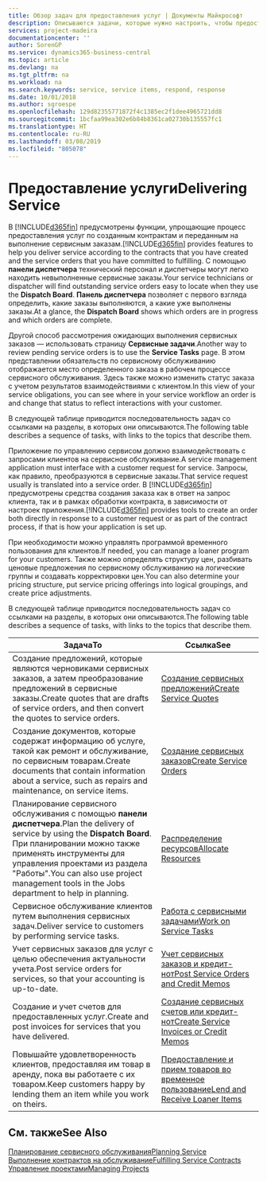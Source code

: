 ```yaml
---
title: Обзор задач для предоставления услуг | Документы Майкрософт
description: Описываются задачи, которые нужно настроить, чтобы предоставлять качественное обслуживание и выполнять условия соглашений с клиентами.
services: project-madeira
documentationcenter: ''
author: SorenGP
ms.service: dynamics365-business-central
ms.topic: article
ms.devlang: na
ms.tgt_pltfrm: na
ms.workload: na
ms.search.keywords: service, service items, respond, response
ms.date: 10/01/2018
ms.author: sgroespe
ms.openlocfilehash: 129d82355771872f4c1385ec2f1dee4965721dd8
ms.sourcegitcommit: 1bcfaa99ea302e6b84b8361ca02730b135557fc1
ms.translationtype: HT
ms.contentlocale: ru-RU
ms.lasthandoff: 03/08/2019
ms.locfileid: "805078"
---
```

# <a name="delivering-service"></a><span data-ttu-id="6b3e7-103">Предоставление услуги</span><span class="sxs-lookup"><span data-stu-id="6b3e7-103">Delivering Service</span></span>
<span data-ttu-id="6b3e7-104">В [!INCLUDE[d365fin](includes/d365fin_md.md)] предусмотрены функции, упрощающие процесс предоставления услуг по созданным контрактам и переданным на выполнение сервисным заказам.</span><span class="sxs-lookup"><span data-stu-id="6b3e7-104">[!INCLUDE[d365fin](includes/d365fin_md.md)] provides features to help you deliver service according to the contracts that you have created and the service orders that you have committed to fulfilling.</span></span> <span data-ttu-id="6b3e7-105">С помощью **панели диспетчера** технический персонал и диспетчеры могут легко находить невыполненные сервисные заказы.</span><span class="sxs-lookup"><span data-stu-id="6b3e7-105">Your service technicians or dispatcher will find outstanding service orders easy to locate when they use the **Dispatch Board**.</span></span> <span data-ttu-id="6b3e7-106">**Панель диспетчера** позволяет с первого взгляда определить, какие заказы выполняются, а какие уже выполнены заказы.</span><span class="sxs-lookup"><span data-stu-id="6b3e7-106">At a glance, the **Dispatch Board** shows which orders are in progress and which orders are complete.</span></span>  
  
<span data-ttu-id="6b3e7-107">Другой способ рассмотрения ожидающих выполнения сервисных заказов — использовать страницу **Сервисные задачи**.</span><span class="sxs-lookup"><span data-stu-id="6b3e7-107">Another way to review pending service orders is to use the **Service Tasks** page.</span></span> <span data-ttu-id="6b3e7-108">В этом представлении обязательств по сервисному обслуживанию отображается место определенного заказа в рабочем процессе сервисного обслуживания. Здесь также можно изменить статус заказа с учетом результатов взаимодействиями с клиентом.</span><span class="sxs-lookup"><span data-stu-id="6b3e7-108">In this view of your service obligations, you can see where in your service workflow an order is and change that status to reflect interactions with your customer.</span></span>  
  
<span data-ttu-id="6b3e7-109">В следующей таблице приводится последовательность задач со ссылками на разделы, в которых они описываются.</span><span class="sxs-lookup"><span data-stu-id="6b3e7-109">The following table describes a sequence of tasks, with links to the topics that describe them.</span></span>   

<span data-ttu-id="6b3e7-110">Приложение по управлению сервисом должно взаимодействовать с запросами клиентов на сервисное обслуживание.</span><span class="sxs-lookup"><span data-stu-id="6b3e7-110">A service management application must interface with a customer request for service.</span></span> <span data-ttu-id="6b3e7-111">Запросы, как правило, преобразуются в сервисные заказы.</span><span class="sxs-lookup"><span data-stu-id="6b3e7-111">That service request usually is translated into a service order.</span></span> <span data-ttu-id="6b3e7-112">В [!INCLUDE[d365fin](includes/d365fin_md.md)] предусмотрены средства создания заказа как в ответ на запрос клиента, так и в рамках обработки контракта, в зависимости от настроек приложения.</span><span class="sxs-lookup"><span data-stu-id="6b3e7-112">[!INCLUDE[d365fin](includes/d365fin_md.md)] provides tools to create an order both directly in response to a customer request or as part of the contract process, if that is how your application is set up.</span></span>  
  
<span data-ttu-id="6b3e7-113">При необходимости можно управлять программой временного пользования для клиентов.</span><span class="sxs-lookup"><span data-stu-id="6b3e7-113">If needed, you can manage a loaner program for your customers.</span></span> <span data-ttu-id="6b3e7-114">Также можно определять структуру цен, разбивать ценовые предложения по сервисному обслуживанию на логические группы и создавать корректировки цен.</span><span class="sxs-lookup"><span data-stu-id="6b3e7-114">You can also determine your pricing structure, put service pricing offerings into logical groupings, and create price adjustments.</span></span>  
  
<span data-ttu-id="6b3e7-115">В следующей таблице приводится последовательность задач со ссылками на разделы, в которых они описываются.</span><span class="sxs-lookup"><span data-stu-id="6b3e7-115">The following table describes a sequence of tasks, with links to the topics that describe them.</span></span>   
  
|<span data-ttu-id="6b3e7-116">**Задача**</span><span class="sxs-lookup"><span data-stu-id="6b3e7-116">**To**</span></span>|<span data-ttu-id="6b3e7-117">**Ссылка**</span><span class="sxs-lookup"><span data-stu-id="6b3e7-117">**See**</span></span>|  
|------------|-------------|  
|<span data-ttu-id="6b3e7-118">Создание предложений, которые являются черновиками сервисных заказов, а затем преобразование предложений в сервисные заказы.</span><span class="sxs-lookup"><span data-stu-id="6b3e7-118">Create quotes that are drafts of service orders, and then convert the quotes to service orders.</span></span>|[<span data-ttu-id="6b3e7-119">Создание сервисных предложений</span><span class="sxs-lookup"><span data-stu-id="6b3e7-119">Create Service Quotes</span></span>](service-how-to-create-service-quotes.md)|
|<span data-ttu-id="6b3e7-120">Создание документов, которые содержат информацию об услуге, такой как ремонт и обслуживание, по сервисным товарам.</span><span class="sxs-lookup"><span data-stu-id="6b3e7-120">Create documents that contain information about a service, such as repairs and maintenance, on service items.</span></span>|[<span data-ttu-id="6b3e7-121">Создание сервисных заказов</span><span class="sxs-lookup"><span data-stu-id="6b3e7-121">Create Service Orders</span></span>](service-how-to-create-service-orders.md)|
|<span data-ttu-id="6b3e7-122">Планирование сервисного обслуживания с помощью **панели диспетчера**.</span><span class="sxs-lookup"><span data-stu-id="6b3e7-122">Plan the delivery of service by using the **Dispatch Board**.</span></span> <span data-ttu-id="6b3e7-123">При планировании можно также применять инструменты для управления проектами из раздела "Работы".</span><span class="sxs-lookup"><span data-stu-id="6b3e7-123">You can also use project management tools in the Jobs department to help in planning.</span></span>|[<span data-ttu-id="6b3e7-124">Распределение ресурсов</span><span class="sxs-lookup"><span data-stu-id="6b3e7-124">Allocate Resources</span></span>](service-how-to-allocate-resources.md)|  
|<span data-ttu-id="6b3e7-125">Сервисное обслуживание клиентов путем выполнения сервисных задач.</span><span class="sxs-lookup"><span data-stu-id="6b3e7-125">Deliver service to customers by performing service tasks.</span></span>|[<span data-ttu-id="6b3e7-126">Работа с сервисными задачами</span><span class="sxs-lookup"><span data-stu-id="6b3e7-126">Work on Service Tasks</span></span>](service-how-to-work-on-service-tasks.md)|  
|<span data-ttu-id="6b3e7-127">Учет сервисных заказов для услуг с целью обеспечения актуальности учета.</span><span class="sxs-lookup"><span data-stu-id="6b3e7-127">Post service orders for services, so that your accounting is up-to-date.</span></span>|[<span data-ttu-id="6b3e7-128">Учет сервисных заказов и кредит-нот</span><span class="sxs-lookup"><span data-stu-id="6b3e7-128">Post Service Orders and Credit Memos</span></span>](service-how-to-post-service-orders.md)|  
|<span data-ttu-id="6b3e7-129">Создание и учет счетов для предоставленных услуг.</span><span class="sxs-lookup"><span data-stu-id="6b3e7-129">Create and post invoices for services that you have delivered.</span></span>|[<span data-ttu-id="6b3e7-130">Создание сервисных счетов или кредит-нот</span><span class="sxs-lookup"><span data-stu-id="6b3e7-130">Create Service Invoices or Credit Memos</span></span>](service-how-create-invoices.md)|  
|<span data-ttu-id="6b3e7-131">Повышайте удовлетворенность клиентов, предоставляя им товар в аренду, пока вы работаете с их товаром.</span><span class="sxs-lookup"><span data-stu-id="6b3e7-131">Keep customers happy by lending them an item while you work on theirs.</span></span>| [<span data-ttu-id="6b3e7-132">Предоставление и прием товаров во временное пользование</span><span class="sxs-lookup"><span data-stu-id="6b3e7-132">Lend and Receive Loaner Items</span></span>](service-how-to-lend-receive-loaners.md)|
  
## <a name="see-also"></a><span data-ttu-id="6b3e7-133">См. также</span><span class="sxs-lookup"><span data-stu-id="6b3e7-133">See Also</span></span>  
[<span data-ttu-id="6b3e7-134">Планирование сервисного обслуживания</span><span class="sxs-lookup"><span data-stu-id="6b3e7-134">Planning Service</span></span>](service-plan-service.md)  
[<span data-ttu-id="6b3e7-135">Выполнение контрактов на обслуживание</span><span class="sxs-lookup"><span data-stu-id="6b3e7-135">Fulfilling Service Contracts</span></span>](service-fulfill-service-contracts.md)  
[<span data-ttu-id="6b3e7-136">Управление проектами</span><span class="sxs-lookup"><span data-stu-id="6b3e7-136">Managing Projects</span></span>](projects-manage-projects.md)  
